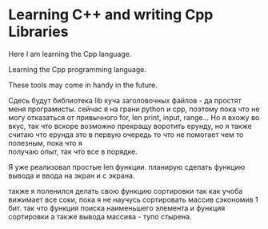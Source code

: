 # Learning C++ and writing Cpp Libraries
Here I am learning the Cpp language.

Learning the Cpp programming language.

These tools may come in handy in the future.

Сдесь будут библиотека lib
куча заголовочных файлов - да простят меня програмисты.
сейчас я на грани python и cpp, поэтому пока что не могу отказаться от
привычного for, len print, input, range... Но я вхожу во вкус, так что
вскоре возможно прекращу воротить ерунду, но я также считаю что ерунда
это в первую очередь то что не помогает чем то полезным, пока что я  
получаю опыт, так что все в порядке.

Я уже реализовал простые len функции.
планирую сделать функцию вывода и ввода на экран и с экрана.

также я поленился делать свою функцию сортировки так как учоба вижимает
все соки, пока я не научусь сортировать массив сэкономив 1 бит.
так что функция поиска наименьшего элемента и функция сортировки а также
вывода массива - тупо стырена.

